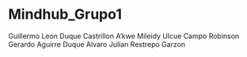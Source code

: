 # Mindhub_Grupo1
Guillermo Leon Duque Castrillon
A’kwe Mileidy Ulcue Campo
Robinson Gerardo Aguirre Duque
Alvaro Julian Restrepo Garzon